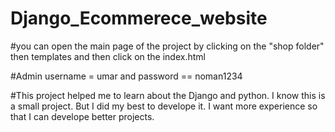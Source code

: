 # Django_Ecommerece_website
#you can open the main page of the project by clicking on the "shop folder" then templates and then click on the index.html

#Admin username = umar       and password == noman1234

#This project helped me to learn about the Django and python. I know this is a small project. But I did my best to develope it. I want more experience so that
I can develope better projects.
